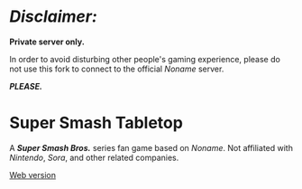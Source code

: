# ***Disclaimer:***

**Private server only.**

In order to avoid disturbing other people's gaming experience, please do not use this fork to connect to the official *Noname* server.

***PLEASE.***

# Super Smash Tabletop

A ***Super Smash Bros.*** series fan game based on *Noname*. Not affiliated with *Nintendo*, *Sora*, and other related companies.

[Web version](https://super-smash-tabletop.show-k.win)